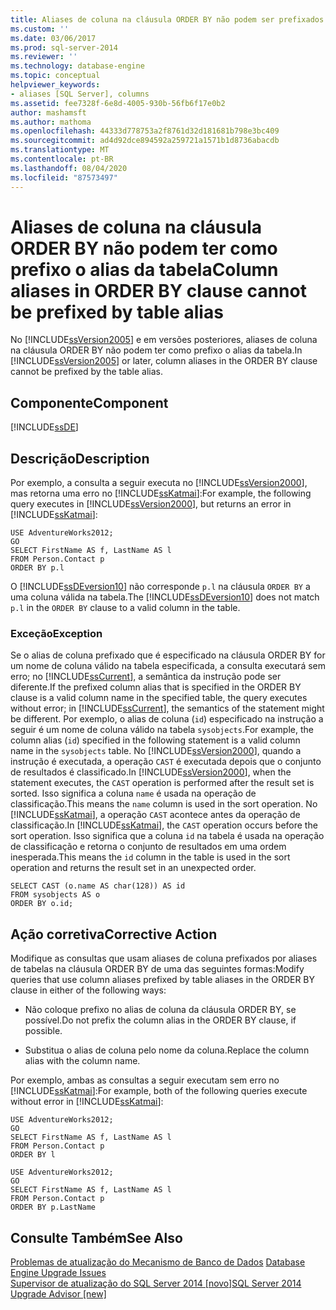 ```yaml
---
title: Aliases de coluna na cláusula ORDER BY não podem ser prefixados pelo alias de tabela | Microsoft Docs
ms.custom: ''
ms.date: 03/06/2017
ms.prod: sql-server-2014
ms.reviewer: ''
ms.technology: database-engine
ms.topic: conceptual
helpviewer_keywords:
- aliases [SQL Server], columns
ms.assetid: fee7328f-6e8d-4005-930b-56fb6f17e0b2
author: mashamsft
ms.author: mathoma
ms.openlocfilehash: 44333d778753a2f8761d32d181681b798e3bc409
ms.sourcegitcommit: ad4d92dce894592a259721a1571b1d8736abacdb
ms.translationtype: MT
ms.contentlocale: pt-BR
ms.lasthandoff: 08/04/2020
ms.locfileid: "87573497"
---
```

# <a name="column-aliases-in-order-by-clause-cannot-be-prefixed-by-table-alias"></a><span data-ttu-id="ef801-102">Aliases de coluna na cláusula ORDER BY não podem ter como prefixo o alias da tabela</span><span class="sxs-lookup"><span data-stu-id="ef801-102">Column aliases in ORDER BY clause cannot be prefixed by table alias</span></span>
  <span data-ttu-id="ef801-103">No [!INCLUDE[ssVersion2005](../../includes/ssversion2005-md.md)] e em versões posteriores, aliases de coluna na cláusula ORDER BY não podem ter como prefixo o alias da tabela.</span><span class="sxs-lookup"><span data-stu-id="ef801-103">In [!INCLUDE[ssVersion2005](../../includes/ssversion2005-md.md)] or later, column aliases in the ORDER BY clause cannot be prefixed by the table alias.</span></span>  
  
## <a name="component"></a><span data-ttu-id="ef801-104">Componente</span><span class="sxs-lookup"><span data-stu-id="ef801-104">Component</span></span>  
 [!INCLUDE[ssDE](../../includes/ssde-md.md)]  
  
## <a name="description"></a><span data-ttu-id="ef801-105">Descrição</span><span class="sxs-lookup"><span data-stu-id="ef801-105">Description</span></span>  
 <span data-ttu-id="ef801-106">Por exemplo, a consulta a seguir executa no [!INCLUDE[ssVersion2000](../../includes/ssversion2000-md.md)], mas retorna uma erro no [!INCLUDE[ssKatmai](../../includes/sskatmai-md.md)]:</span><span class="sxs-lookup"><span data-stu-id="ef801-106">For example, the following query executes in [!INCLUDE[ssVersion2000](../../includes/ssversion2000-md.md)], but returns an error in [!INCLUDE[ssKatmai](../../includes/sskatmai-md.md)]:</span></span>  
  
```  
USE AdventureWorks2012;  
GO  
SELECT FirstName AS f, LastName AS l  
FROM Person.Contact p  
ORDER BY p.l  
```  
  
 <span data-ttu-id="ef801-107">O [!INCLUDE[ssDEversion10](../../includes/ssdeversion10-md.md)] não corresponde `p.l` na cláusula `ORDER BY` a uma coluna válida na tabela.</span><span class="sxs-lookup"><span data-stu-id="ef801-107">The [!INCLUDE[ssDEversion10](../../includes/ssdeversion10-md.md)] does not match `p.l` in the `ORDER BY` clause to a valid column in the table.</span></span>  
  
### <a name="exception"></a><span data-ttu-id="ef801-108">Exceção</span><span class="sxs-lookup"><span data-stu-id="ef801-108">Exception</span></span>  
 <span data-ttu-id="ef801-109">Se o alias de coluna prefixado que é especificado na cláusula ORDER BY for um nome de coluna válido na tabela especificada, a consulta executará sem erro; no [!INCLUDE[ssCurrent](../../includes/sscurrent-md.md)], a semântica da instrução pode ser diferente.</span><span class="sxs-lookup"><span data-stu-id="ef801-109">If the prefixed column alias that is specified in the ORDER BY clause is a valid column name in the specified table, the query executes without error; in [!INCLUDE[ssCurrent](../../includes/sscurrent-md.md)], the semantics of the statement might be different.</span></span> <span data-ttu-id="ef801-110">Por exemplo, o alias de coluna (`id`) especificado na instrução a seguir é um nome de coluna válido na tabela `sysobjects`.</span><span class="sxs-lookup"><span data-stu-id="ef801-110">For example, the column alias (`id`) specified in the following statement is a valid column name in the `sysobjects` table.</span></span> <span data-ttu-id="ef801-111">No [!INCLUDE[ssVersion2000](../../includes/ssversion2000-md.md)], quando a instrução é executada, a operação `CAST` é executada depois que o conjunto de resultados é classificado.</span><span class="sxs-lookup"><span data-stu-id="ef801-111">In [!INCLUDE[ssVersion2000](../../includes/ssversion2000-md.md)], when the statement executes, the `CAST` operation is performed after the result set is sorted.</span></span> <span data-ttu-id="ef801-112">Isso significa a coluna `name` é usada na operação de classificação.</span><span class="sxs-lookup"><span data-stu-id="ef801-112">This means the `name` column is used in the sort operation.</span></span> <span data-ttu-id="ef801-113">No [!INCLUDE[ssKatmai](../../includes/sskatmai-md.md)], a operação `CAST` acontece antes da operação de classificação.</span><span class="sxs-lookup"><span data-stu-id="ef801-113">In [!INCLUDE[ssKatmai](../../includes/sskatmai-md.md)], the `CAST` operation occurs before the sort operation.</span></span> <span data-ttu-id="ef801-114">Isso significa que a coluna `id` na tabela é usada na operação de classificação e retorna o conjunto de resultados em uma ordem inesperada.</span><span class="sxs-lookup"><span data-stu-id="ef801-114">This means the `id` column in the table is used in the sort operation and returns the result set in an unexpected order.</span></span>  
  
```  
SELECT CAST (o.name AS char(128)) AS id  
FROM sysobjects AS o  
ORDER BY o.id;  
```  
  
## <a name="corrective-action"></a><span data-ttu-id="ef801-115">Ação corretiva</span><span class="sxs-lookup"><span data-stu-id="ef801-115">Corrective Action</span></span>  
 <span data-ttu-id="ef801-116">Modifique as consultas que usam aliases de coluna prefixados por aliases de tabelas na cláusula ORDER BY de uma das seguintes formas:</span><span class="sxs-lookup"><span data-stu-id="ef801-116">Modify queries that use column aliases prefixed by table aliases in the ORDER BY clause in either of the following ways:</span></span>  
  
-   <span data-ttu-id="ef801-117">Não coloque prefixo no alias de coluna da cláusula ORDER BY, se possível.</span><span class="sxs-lookup"><span data-stu-id="ef801-117">Do not prefix the column alias in the ORDER BY clause, if possible.</span></span>  
  
-   <span data-ttu-id="ef801-118">Substitua o alias de coluna pelo nome da coluna.</span><span class="sxs-lookup"><span data-stu-id="ef801-118">Replace the column alias with the column name.</span></span>  
  
 <span data-ttu-id="ef801-119">Por exemplo, ambas as consultas a seguir executam sem erro no [!INCLUDE[ssKatmai](../../includes/sskatmai-md.md)]:</span><span class="sxs-lookup"><span data-stu-id="ef801-119">For example, both of the following queries execute without error in [!INCLUDE[ssKatmai](../../includes/sskatmai-md.md)]:</span></span>  
  
```  
USE AdventureWorks2012;  
GO  
SELECT FirstName AS f, LastName AS l  
FROM Person.Contact p  
ORDER BY l  
  
USE AdventureWorks2012;  
GO  
SELECT FirstName AS f, LastName AS l  
FROM Person.Contact p  
ORDER BY p.LastName  
```  
  
## <a name="see-also"></a><span data-ttu-id="ef801-120">Consulte Também</span><span class="sxs-lookup"><span data-stu-id="ef801-120">See Also</span></span>  
 <span data-ttu-id="ef801-121">[Problemas de atualização do Mecanismo de Banco de Dados](../../../2014/sql-server/install/database-engine-upgrade-issues.md) </span><span class="sxs-lookup"><span data-stu-id="ef801-121">[Database Engine Upgrade Issues](../../../2014/sql-server/install/database-engine-upgrade-issues.md) </span></span>  
 [<span data-ttu-id="ef801-122">Supervisor de atualização do SQL Server 2014 &#91;novo&#93;</span><span class="sxs-lookup"><span data-stu-id="ef801-122">SQL Server 2014 Upgrade Advisor &#91;new&#93;</span></span>](sql-server-2014-upgrade-advisor.md)  
  
  
